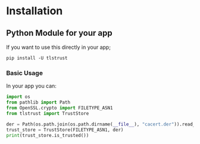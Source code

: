 # Installation

## Python Module for your app

If you want to use this directly in your app;

`pip install -U tlstrust`

### Basic Usage

In your app you can:

```py
import os
from pathlib import Path
from OpenSSL.crypto import FILETYPE_ASN1
from tlstrust import TrustStore

der = Path(os.path.join(os.path.dirname(__file__), "cacert.der")).read_bytes()
trust_store = TrustStore(FILETYPE_ASN1, der)
print(trust_store.is_trusted())
```
